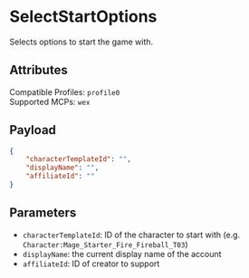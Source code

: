 # SelectStartOptions
Selects options to start the game with.

## Attributes
Compatible Profiles: `profile0`  
Supported MCPs: `wex`

## Payload
```json
{
    "characterTemplateId": "",
    "displayName": "",
    "affiliateId": ""
}
```

## Parameters
- `characterTemplateId`: ID of the character to start with (e.g. `Character:Mage_Starter_Fire_Fireball_T03`)
- `displayName`: the current display name of the account
- `affiliateId`: ID of creator to support

